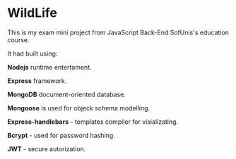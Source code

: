 # WildLife

This is my exam mini project from JavaScript Back-End SofUnis's education course.

It had built using: 

**Nodejs** runtime entertament.

**Express** framework.

**MongoDB** document-oriented database.

**Mongoose** is used for objeck schema modelling.

**Express-handlebars** - templates compiler for visializating.

**Bcrypt** - used for password hashing.

**JWT** - secure autorization.
